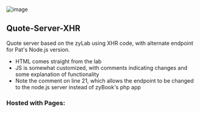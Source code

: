 ![image](https://github.com/PatrickFrankAIU/GradeManagerProject/assets/134087916/b5d814bf-e38f-456f-8f9c-cb5a98fb52fa)

## Quote-Server-XHR
Quote server based on the zyLab using XHR code, with alternate endpoint for Pat's Node.js version. 
- HTML comes straight from the lab
- JS is somewhat customized, with comments indicating changes and some explanation of functionality
- Note the comment on line 21, which allows the endpoint to be changed to the node.js server instead of zyBook's php app

### Hosted with Pages: 
